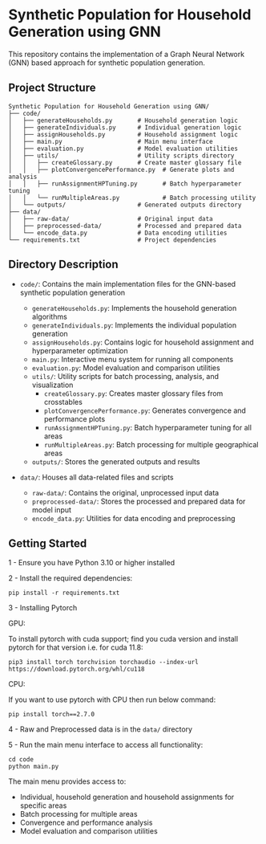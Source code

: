 # Synthetic Population for Household Generation using GNN

This repository contains the implementation of a Graph Neural Network (GNN) based approach for synthetic population generation.
<!-- 
## Requirements

- Python 3.10 or higher
- Dependencies can be installed via pip:
  ```
  pip install -r requirements.txt
  ``` -->

## Project Structure

```
Synthetic Population for Household Generation using GNN/
├── code/
│   ├── generateHouseholds.py       # Household generation logic
│   ├── generateIndividuals.py      # Individual generation logic
│   ├── assignHouseholds.py         # Household assignment logic
│   ├── main.py                     # Main menu interface
│   ├── evaluation.py               # Model evaluation utilities
│   ├── utils/                      # Utility scripts directory
│   │   ├── createGlossary.py       # Create master glossary file
│   │   ├── plotConvergencePerformance.py  # Generate plots and analysis
│   │   ├── runAssignmentHPTuning.py       # Batch hyperparameter tuning
│   │   └── runMultipleAreas.py            # Batch processing utility
│   └── outputs/                    # Generated outputs directory
├── data/
│   ├── raw-data/                   # Original input data
│   ├── preprocessed-data/          # Processed and prepared data
│   └── encode_data.py              # Data encoding utilities
└── requirements.txt                # Project dependencies
```

## Directory Description

- `code/`: Contains the main implementation files for the GNN-based synthetic population generation
  - `generateHouseholds.py`: Implements the household generation algorithms
  - `generateIndividuals.py`: Implements the individual population generation
  - `assignHouseholds.py`: Contains logic for household assignment and hyperparameter optimization
  - `main.py`: Interactive menu system for running all components
  - `evaluation.py`: Model evaluation and comparison utilities
  - `utils/`: Utility scripts for batch processing, analysis, and visualization
    - `createGlossary.py`: Creates master glossary files from crosstables
    - `plotConvergencePerformance.py`: Generates convergence and performance plots
    - `runAssignmentHPTuning.py`: Batch hyperparameter tuning for all areas
    - `runMultipleAreas.py`: Batch processing for multiple geographical areas
  - `outputs/`: Stores the generated outputs and results

- `data/`: Houses all data-related files and scripts
  - `raw-data/`: Contains the original, unprocessed input data
  - `preprocessed-data/`: Stores the processed and prepared data for model input
  - `encode_data.py`: Utilities for data encoding and preprocessing

## Getting Started

1 - Ensure you have Python 3.10 or higher installed

2 - Install the required dependencies:
   ```
   pip install -r requirements.txt
   ```
   
3 - Installing Pytorch

GPU:

To install pytorch with cuda support; find you cuda version and install pytorch for that version i.e. for cuda 11.8:
   ```
   pip3 install torch torchvision torchaudio --index-url https://download.pytorch.org/whl/cu118
   ```
CPU: 

If you want to use pytorch with CPU then run below command:
   ```
   pip install torch==2.7.0
   ```
4 - Raw and Preprocessed data is in the `data/` directory

5 - Run the main menu interface to access all functionality:
   ```
   cd code
   python main.py
   ```
   
   The main menu provides access to:
   - Individual, household generation and household assignments for specific areas
   - Batch processing for multiple areas
   - Convergence and performance analysis
   - Model evaluation and comparison utilities
